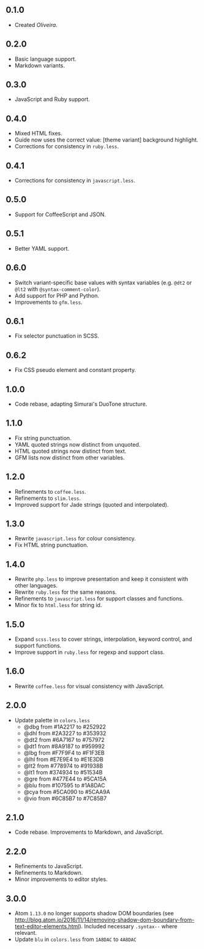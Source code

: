 ## 0.1.0
- Created *Oliveira*.

## 0.2.0
- Basic language support.
- Markdown variants.

## 0.3.0
- JavaScript and Ruby support.

## 0.4.0
- Mixed HTML fixes.
- Guide now uses the correct value: [theme variant] background highlight.
- Corrections for consistency in `ruby.less`.

## 0.4.1
- Corrections for consistency in `javascript.less`.

## 0.5.0
- Support for CoffeeScript and JSON.

## 0.5.1
- Better YAML support.

## 0.6.0
- Switch variant-specific base values with syntax variables (e.g. `@dt2` or `@lt2` with `@syntax-comment-color`).
- Add support for PHP and Python.
- Improvements to `gfm.less`.

## 0.6.1
- Fix selector punctuation in SCSS.

## 0.6.2
- Fix CSS pseudo element and constant property.

## 1.0.0
- Code rebase, adapting Simurai's DuoTone structure.

## 1.1.0
- Fix string punctuation.
- YAML quoted strings now distinct from unquoted.
- HTML quoted strings now distinct from text.
- GFM lists now distinct from other variables.

## 1.2.0
- Refinements to `coffee.less`.
- Refinements to `slim.less`.
- Improved support for Jade strings (quoted and interpolated).

## 1.3.0
- Rewrite `javascript.less` for colour consistency.
- Fix HTML string punctuation.

## 1.4.0
- Rewrite `php.less` to improve presentation and keep it consistent with other languages.
- Rewrite `ruby.less` for the same reasons.
- Refinements to `javascript.less` for support classes and functions.
- Minor fix to `html.less` for string id.

## 1.5.0
- Expand `scss.less` to cover strings, interpolation, keyword control, and support functions.
- Improve support in `ruby.less` for regexp and support class.

## 1.6.0
- Rewrite `coffee.less` for visual consistency with JavaScript.

## 2.0.0
- Update palette in `colors.less`
  - @dbg from #1A2217 to #252922
  - @dhl from #2A3227 to #353932
  - @dt2 from #6A7167 to #757972
  - @dt1 from #8A9187 to #959992
  - @lbg from #F7F9F4 to #F1F3EB
  - @lhl from #E7E9E4 to #E1E3DB
  - @lt2 from #778974 to #91938B
  - @lt1 from #374934 to #51534B
  - @gre from #477E44 to #5CA15A
  - @blu from #107595 to #1A8DAC
  - @cya from #5CA090 to #5CAA9A
  - @vio from #6C85B7 to #7C85B7

## 2.1.0
- Code rebase. Improvements to Markdown, and JavaScript.

## 2.2.0
- Refinements to JavaScript.
- Refinements to Markdown.
- Minor improvements to editor styles.

## 3.0.0
- Atom `1.13.0` no longer supports shadow DOM boundaries (see http://blog.atom.io/2016/11/14/removing-shadow-dom-boundary-from-text-editor-elements.html). Included necessary `.syntax--` where relevant.
- Update `blu` in `colors.less` from `1A8DAC` to `4A8DAC`
